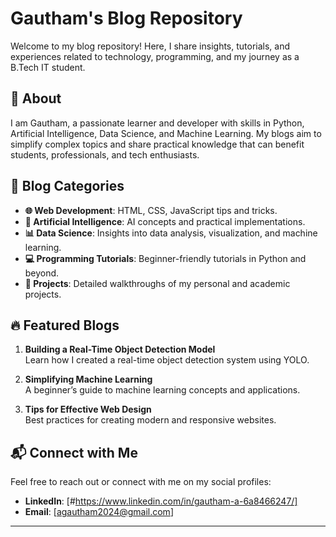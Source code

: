 # Gautham's Blog Repository  

Welcome to my blog repository! Here, I share insights, tutorials, and experiences related to technology, programming, and my journey as a B.Tech IT student.  

## 📝 About  
I am Gautham, a passionate learner and developer with skills in Python, Artificial Intelligence, Data Science, and Machine Learning. My blogs aim to simplify complex topics and share practical knowledge that can benefit students, professionals, and tech enthusiasts.  

## 📂 Blog Categories  
- **🌐 Web Development**: HTML, CSS, JavaScript tips and tricks.  
- **🤖 Artificial Intelligence**: AI concepts and practical implementations.  
- **📊 Data Science**: Insights into data analysis, visualization, and machine learning.  
- **💻 Programming Tutorials**: Beginner-friendly tutorials in Python and beyond.  
- **🔧 Projects**: Detailed walkthroughs of my personal and academic projects.  

## 🔥 Featured Blogs  
1. **Building a Real-Time Object Detection Model**  
   Learn how I created a real-time object detection system using YOLO.  

2. **Simplifying Machine Learning**  
   A beginner’s guide to machine learning concepts and applications.  

3. **Tips for Effective Web Design**  
   Best practices for creating modern and responsive websites.  

## 📬 Connect with Me  
Feel free to reach out or connect with me on my social profiles:  
- **LinkedIn**: [#https://www.linkedin.com/in/gautham-a-6a8466247/]
- **Email**: [agautham2024@gmail.com]  

---

